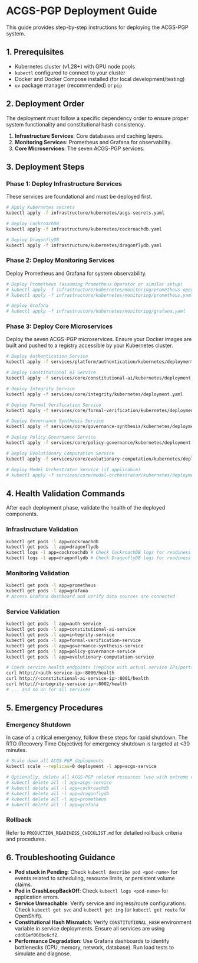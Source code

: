 # ACGS-PGP Deployment Guide

This guide provides step-by-step instructions for deploying the ACGS-PGP system.

## 1. Prerequisites

- Kubernetes cluster (v1.28+) with GPU node pools
- `kubectl` configured to connect to your cluster
- Docker and Docker Compose installed (for local development/testing)
- `uv` package manager (recommended) or `pip`

## 2. Deployment Order

The deployment must follow a specific dependency order to ensure proper system functionality and constitutional hash consistency.

1.  **Infrastructure Services**: Core databases and caching layers.
2.  **Monitoring Services**: Prometheus and Grafana for observability.
3.  **Core Microservices**: The seven ACGS-PGP services.

## 3. Deployment Steps

### Phase 1: Deploy Infrastructure Services

These services are foundational and must be deployed first.

```bash
# Apply Kubernetes secrets
kubectl apply -f infrastructure/kubernetes/acgs-secrets.yaml

# Deploy CockroachDB
kubectl apply -f infrastructure/kubernetes/cockroachdb.yaml

# Deploy DragonflyDB
kubectl apply -f infrastructure/kubernetes/dragonflydb.yaml
```

### Phase 2: Deploy Monitoring Services

Deploy Prometheus and Grafana for system observability.

```bash
# Deploy Prometheus (assuming Prometheus Operator or similar setup)
# kubectl apply -f infrastructure/kubernetes/monitoring/prometheus-operator.yaml
# kubectl apply -f infrastructure/kubernetes/monitoring/prometheus.yaml

# Deploy Grafana
# kubectl apply -f infrastructure/kubernetes/monitoring/grafana.yaml
```

### Phase 3: Deploy Core Microservices

Deploy the seven ACGS-PGP microservices. Ensure your Docker images are built and pushed to a registry accessible by your Kubernetes cluster.

```bash
# Deploy Authentication Service
kubectl apply -f services/platform/authentication/kubernetes/deployment.yaml

# Deploy Constitutional AI Service
kubectl apply -f services/core/constitutional-ai/kubernetes/deployment.yaml

# Deploy Integrity Service
kubectl apply -f services/core/integrity/kubernetes/deployment.yaml

# Deploy Formal Verification Service
kubectl apply -f services/core/formal-verification/kubernetes/deployment.yaml

# Deploy Governance Synthesis Service
kubectl apply -f services/core/governance-synthesis/kubernetes/deployment.yaml

# Deploy Policy Governance Service
kubectl apply -f services/core/policy-governance/kubernetes/deployment.yaml

# Deploy Evolutionary Computation Service
kubectl apply -f services/core/evolutionary-computation/kubernetes/deployment.yaml

# Deploy Model Orchestrator Service (if applicable)
# kubectl apply -f services/core/model-orchestrator/kubernetes/deployment.yaml
```

## 4. Health Validation Commands

After each deployment phase, validate the health of the deployed components.

### Infrastructure Validation

```bash
kubectl get pods -l app=cockroachdb
kubectl get pods -l app=dragonflydb
kubectl logs -l app=cockroachdb # Check CockroachDB logs for readiness
kubectl logs -l app=dragonflydb # Check DragonflyDB logs for readiness
```

### Monitoring Validation

```bash
kubectl get pods -l app=prometheus
kubectl get pods -l app=grafana
# Access Grafana dashboard and verify data sources are connected
```

### Service Validation

```bash
kubectl get pods -l app=auth-service
kubectl get pods -l app=constitutional-ai-service
kubectl get pods -l app=integrity-service
kubectl get pods -l app=formal-verification-service
kubectl get pods -l app=governance-synthesis-service
kubectl get pods -l app=policy-governance-service
kubectl get pods -l app=evolutionary-computation-service

# Check service health endpoints (replace with actual service IPs/ports)
curl http://<auth-service-ip>:8000/health
curl http://<constitutional-ai-service-ip>:8001/health
curl http://<integrity-service-ip>:8002/health
# ... and so on for all services
```

## 5. Emergency Procedures

### Emergency Shutdown

In case of a critical emergency, follow these steps for rapid shutdown. The RTO (Recovery Time Objective) for emergency shutdown is targeted at <30 minutes.

```bash
# Scale down all ACGS-PGP deployments
kubectl scale --replicas=0 deployment -l app=acgs-service

# Optionally, delete all ACGS-PGP related resources (use with extreme caution)
# kubectl delete all -l app=acgs-service
# kubectl delete all -l app=cockroachdb
# kubectl delete all -l app=dragonflydb
# kubectl delete all -l app=prometheus
# kubectl delete all -l app=grafana
```

### Rollback

Refer to `PRODUCTION_READINESS_CHECKLIST.md` for detailed rollback criteria and procedures.

## 6. Troubleshooting Guidance

- **Pod stuck in Pending**: Check `kubectl describe pod <pod-name>` for events related to scheduling, resource limits, or persistent volume claims.
- **Pod in CrashLoopBackOff**: Check `kubectl logs <pod-name>` for application errors.
- **Service Unreachable**: Verify service and ingress/route configurations. Check `kubectl get svc` and `kubectl get ing` (or `kubectl get route` for OpenShift).
- **Constitutional Hash Mismatch**: Verify `CONSTITUTIONAL_HASH` environment variable in service deployments. Ensure all services are using `cdd01ef066bc6cf2`.
- **Performance Degradation**: Use Grafana dashboards to identify bottlenecks (CPU, memory, network, database). Run load tests to simulate and diagnose.
